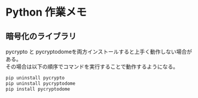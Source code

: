 # Python 作業メモ
## 暗号化のライブラリ

pycrypto と pycryptodomeを両方インストールすると上手く動作しない場合がある。   
その場合は以下の順序でコマンドを実行することで動作するようになる。

```python
pip uninstall pycrypto
pip uninstall pycryptodome
pip install pycryptodome
```
